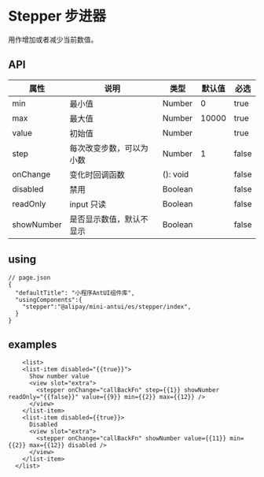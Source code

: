 # Stepper 步进器

用作增加或者减少当前数值。

## API

| 属性 | 说明 | 类型 | 默认值 | 必选 |
|----|----|----|----|---|
| min | 最小值 | Number | 0 | true |
| max | 最大值 | Number | 10000 | true |
| value | 初始值 | Number | | true |
| step | 每次改变步数，可以为小数	| Number | 1 | false |
| onChange | 变化时回调函数 | (): void | | false |
| disabled | 禁用 | Boolean | | false |
| readOnly | input 只读 | Boolean | | false |
| showNumber | 是否显示数值，默认不显示 | Boolean | | false |



## using

```
// page.json
{
  "defaultTitle": "小程序AntUI组件库",
  "usingComponents":{
    "stepper":"@alipay/mini-antui/es/stepper/index",
  }
}
```

## examples

```axml
	<list>
    <list-item disabled="{{true}}">
      Show number value
      <view slot="extra">
        <stepper onChange="callBackFn" step={{1}} showNumber readOnly="{{false}}" value={{9}} min={{2}} max={{12}} />
      </view>
    </list-item>
    <list-item disabled={{true}}>
      Disabled
      <view slot="extra">
        <stepper onChange="callBackFn" showNumber value={{11}} min={{2}} max={{12}} disabled />
      </view>
    </list-item>
  </list>
```
